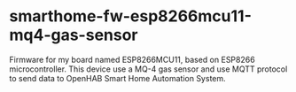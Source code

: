 # smarthome-fw-esp8266mcu11-mq4-gas-sensor
Firmware for my board named ESP8266MCU11, based on ESP8266 microcontroller. This device use a MQ-4 gas sensor and use MQTT protocol to send data to OpenHAB Smart Home Automation System.
